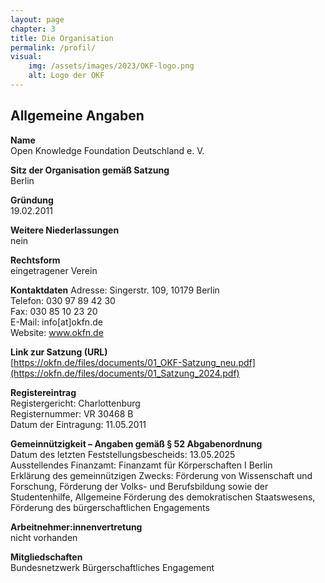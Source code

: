 ```yaml
---
layout: page
chapter: 3
title: Die Organisation
permalink: /profil/
visual:
    img: /assets/images/2023/OKF-logo.png
    alt: Logo der OKF
---
```


## Allgemeine Angaben

**Name**<br>
Open Knowledge Foundation Deutschland e. V.

**Sitz der Organisation gemäß Satzung**<br>
Berlin

**Gründung**<br>
19.02.2011

**Weitere Niederlassungen**<br>
nein

**Rechtsform**<br>
eingetragener Verein

**Kontaktdaten**
Adresse: Singerstr. 109, 10179 Berlin<br>
Telefon: 030 97 89 42 30<br>
Fax: 030 85 10 23 20<br>
E-Mail: info[at]okfn.de<br>
Website: www.okfn.de

**Link zur Satzung (URL)**<br>
[https://okfn.de/files/documents/01_OKF-Satzung_neu.pdf](https://okfn.de/files/documents/01_Satzung_2024.pdf)<br>

**Registereintrag**<br>
Registergericht: Charlottenburg<br>
Registernummer: VR 30468 B<br>
Datum der Eintragung: 11.05.2011<br>

**Gemeinnützigkeit – Angaben gemäß § 52 Abgabenordnung**<br>
Datum des letzten Feststellungsbescheids: 13.05.2025<br>
Ausstellendes Finanzamt: Finanzamt für Körperschaften I Berlin<br>
Erklärung des gemeinnützigen Zwecks: Förderung von Wissenschaft und Forschung, Förderung der Volks- und Berufsbildung sowie der Studentenhilfe, Allgemeine Förderung des demokratischen Staatswesens, Förderung des bürgerschaftlichen Engagements 

**Arbeitnehmer:innenvertretung**<br>
nicht vorhanden<br>

**Mitgliedschaften**<br>
Bundesnetzwerk Bürgerschaftliches Engagement
